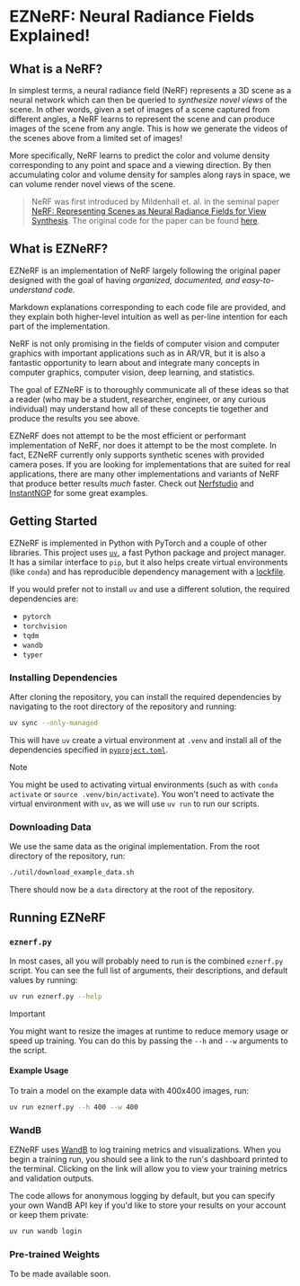 # EZNeRF: Neural Radiance Fields Explained!

## What is a NeRF?

In simplest terms, a neural radiance field (NeRF) represents a 3D scene as a neural network which can then be queried to _synthesize novel views_ of the scene. In other words, given a set of images of a scene captured from different angles, a NeRF learns to represent the scene and can produce images of the scene from any angle. This is how we generate the videos of the scenes above from a limited set of images!

More specifically, NeRF learns to predict the color and volume density corresponding to any point and space and a viewing direction. By then accumulating color and volume density for samples along rays in space, we can volume render novel views of the scene.

> NeRF was first introduced by Mildenhall et. al. in the seminal paper [NeRF: Representing Scenes as Neural Radiance Fields for View Synthesis](https://arxiv.org/abs/2003.08934). The original code for the paper can be found [here](https://github.com/bmild/nerf).

## What is EZNeRF?

EZNeRF is an implementation of NeRF largely following the original paper designed with the goal of having _organized, documented, and easy-to-understand code._

Markdown explanations corresponding to each code file are provided, and they explain both higher-level intuition as well as per-line intention for each part of the implementation.

NeRF is not only promising in the fields of computer vision and computer graphics with important applications such as in AR/VR, but it is also a fantastic opportunity to learn about and integrate many concepts in computer graphics, computer vision, deep learning, and statistics.

The goal of EZNeRF is to thoroughly communicate all of these ideas so that a reader (who may be a student, researcher, engineer, or any curious individual) may understand how all of these concepts tie together and produce the results you see above.

EZNeRF does not attempt to be the most efficient or performant implementation of NeRF, nor does it attempt to be the most complete. In fact, EZNeRF currently only supports synthetic scenes with provided camera poses. If you are looking for implementations that are suited for real applications, there are many other implementations and variants of NeRF that produce better results _much_ faster. Check out [Nerfstudio](https://nerf.studio/) and [InstantNGP](https://github.com/NVlabs/instant-ngp) for some great examples.

## Getting Started

EZNeRF is implemented in Python with PyTorch and a couple of other libraries. This project uses [`uv`](https://github.com/astral-sh/uv), a fast Python package and project manager. It has a similar interface to `pip`, but it also helps create virtual environments (like `conda`) and has reproducible dependency management with a [lockfile](uv.lock).

If you would prefer not to install `uv` and use a different solution, the required dependencies are:

- `pytorch`
- `torchvision`
- `tqdm`
- `wandb`
- `typer`

### Installing Dependencies

After cloning the repository, you can install the required dependencies by navigating to the root directory of the repository and running:

```sh
uv sync --only-managed
```

This will have `uv` create a virtual environment at `.venv` and install all of the dependencies specified in [`pyproject.toml`](pyproject.toml).

> [!NOTE]
> You might be used to activating virtual environments (such as with `conda activate` or `source .venv/bin/activate`). You won't need to activate the virtual environment with `uv`, as we will use `uv run` to run our scripts.

### Downloading Data

We use the same data as the original implementation.
From the root directory of the repository, run:

```sh
./util/download_example_data.sh
```

There should now be a `data` directory at the root of the repository.

## Running EZNeRF

### `eznerf.py`

In most cases, all you will probably need to run is the combined `eznerf.py` script. You can see the full list of arguments, their descriptions, and default values by running:

```sh
uv run eznerf.py --help
```

> [!IMPORTANT]
> You might want to resize the images at runtime to reduce memory usage or speed up training. You can do this by passing the `--h` and `--w` arguments to the script.

#### Example Usage

To train a model on the example data with 400x400 images, run:

```sh
uv run eznerf.py --h 400 --w 400
```

### WandB

EZNeRF uses [WandB](https://wandb.ai/) to log training metrics and visualizations. When you begin a training run, you should see a link to the run's dashboard printed to the terminal. Clicking on the link will allow you to view your training metrics and validation outputs.

The code allows for anonymous logging by default, but you can specify your own WandB API key if you'd like to store your results on your account or keep them private:

```sh
uv run wandb login
```

### Pre-trained Weights

To be made available soon.

